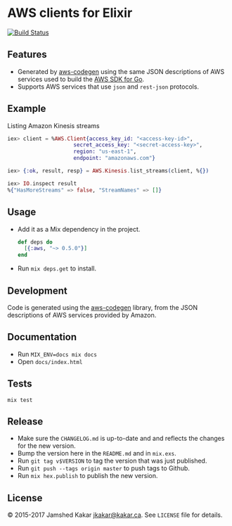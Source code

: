# AWS clients for Elixir

[![Build Status](https://travis-ci.org/jkakar/aws-elixir.svg?branch=master)](https://travis-ci.org/jkakar/aws-elixir)

## Features

* Generated by [aws-codegen](https://github.com/jkakar/aws-codegen) using the same JSON descriptions of AWS services used to build
  the [AWS SDK for Go](https://github.com/aws/aws-sdk-go/tree/master/models/apis).
* Supports AWS services that use `json` and `rest-json` protocols.

## Example

Listing Amazon Kinesis streams

```elixir
iex> client = %AWS.Client{access_key_id: "<access-key-id>",
                     secret_access_key: "<secret-access-key>",
                     region: "us-east-1",
                     endpoint: "amazonaws.com"}

iex> {:ok, result, resp} = AWS.Kinesis.list_streams(client, %{})

iex> IO.inspect result
%{"HasMoreStreams" => false, "StreamNames" => []}
```

## Usage

* Add it as a Mix dependency in the project.

  ```elixir
  def deps do
    [{:aws, "~> 0.5.0"}]
  end
  ```

* Run `mix deps.get` to install.


## Development

Code is generated using the [aws-codegen](https://github.com/jkakar/aws-codegen) library, from the JSON descriptions of AWS services provided by Amazon.

## Documentation

* Run `MIX_ENV=docs mix docs`
* Open `docs/index.html`

## Tests

```
mix test
```

## Release

* Make sure the `CHANGELOG.md` is up-to-date and and reflects the changes for
  the new version.
* Bump the version here in the `README.md` and in `mix.exs`.
* Run `git tag v$VERSION` to tag the version that was just published.
* Run `git push --tags origin master` to push tags to Github.
* Run `mix hex.publish` to publish the new version.

## License

&copy; 2015-2017 Jamshed Kakar <jkakar@kakar.ca>. See `LICENSE` file for details.
